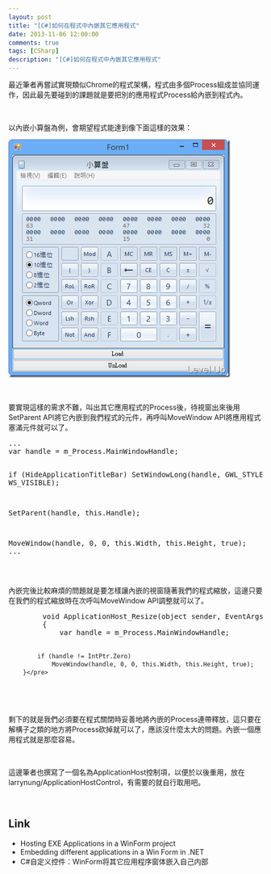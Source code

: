 ```yaml
---
layout: post
title: "[C#]如何在程式中內嵌其它應用程式"
date: 2013-11-06 12:00:00
comments: true
tags: [CSharp]
description: "[C#]如何在程式中內嵌其它應用程式"
---
```

<p>
	最近筆者再嘗試實現類似Chrome的程式架構，程式由多個Process組成並協同運作，因此最先要碰到的課題就是要把別的應用程式Process給內嵌到程式內。</p>
<p>
	 </p>
<p>
	以內嵌小算盤為例，會期望程式能達到像下面這樣的效果：</p>
<p>
	<img alt="image" border="0" height="472" src="\images\posts\9848f1fb-de15-4e46-a34a-d35008280841\image_thumb_1.png" style="border-left-width: 0px; border-right-width: 0px; border-bottom-width: 0px; border-top-width: 0px" width="440" /></p>
<p>
	 </p>
<p>
	要實現這樣的需求不難，叫出其它應用程式的Process後，待視窗出來後用SetParent API將它內嵌到我們程式的元件，再呼叫MoveWindow API將應用程式塞滿元件就可以了。</p>
<div class="wlWriterSmartContent" id="scid:812469c5-0cb0-4c63-8c15-c81123a09de7:266eb907-704a-4c5f-a378-090bd0013148" style="float: none; padding-bottom: 0px; padding-top: 0px; padding-left: 0px; margin: 0px; display: inline; padding-right: 0px">
	<pre class="c#" name="code">
...
var handle = m_Process.MainWindowHandle;
			
if (HideApplicationTitleBar)
	SetWindowLong(handle, GWL_STYLE, WS_VISIBLE);

SetParent(handle, this.Handle);

MoveWindow(handle, 0, 0, this.Width, this.Height, true);
...</pre>
</div>
<p>
	 </p>
<p>
	內嵌完後比較麻煩的問題就是要怎樣讓內嵌的視窗隨著我們的程式縮放，這邊只要在我們的程式縮放時在次呼叫MoveWindow API調整就可以了。</p>
<div class="wlWriterSmartContent" id="scid:812469c5-0cb0-4c63-8c15-c81123a09de7:a282a405-07a9-4dca-8cd0-aaf0198ac285" style="float: none; padding-bottom: 0px; padding-top: 0px; padding-left: 0px; margin: 0px; display: inline; padding-right: 0px">
	<pre class="c#" name="code">
		void ApplicationHost_Resize(object sender, EventArgs e)
		{
			var handle = m_Process.MainWindowHandle;

			if (handle != IntPtr.Zero)
				MoveWindow(handle, 0, 0, this.Width, this.Height, true);
		}</pre>
</div>
<p>
	 </p>
<p>
	剩下的就是我們必須要在程式關閉時妥善地將內嵌的Process連帶釋放，這只要在解構子之類的地方將Process砍掉就可以了，應該沒什麼太大的問題。內嵌一個應用程式就是那麼容易。</p>
<p>
	 </p>
<p>
	這邊筆者也撰寫了一個名為ApplicationHost控制項，以便於以後重用，放在larrynung/ApplicationHostControl，有需要的就自行取用吧。</p>
<p>
	 </p>
<h2>
	Link</h2>
<ul>
	<li>
		Hosting EXE Applications in a WinForm project</li>
	<li>
		Embedding different applications in a Win Form in .NET</li>
	<li>
		C#自定义控件：WinForm将其它应用程序窗体嵌入自己内部</li>
</ul>
